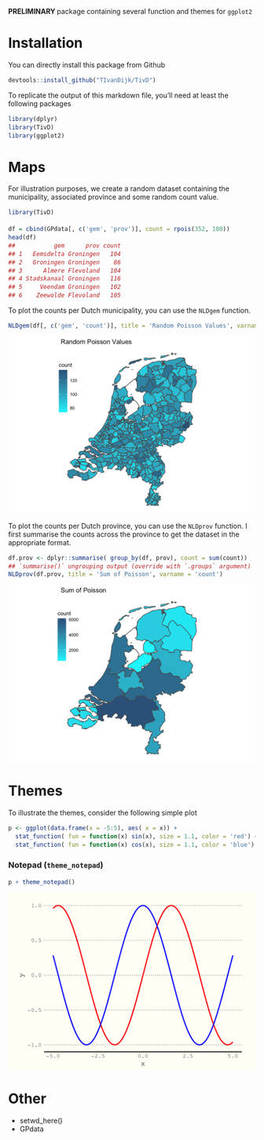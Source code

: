 
<!-- README.md is generated from README.Rmd. Please edit that file -->

<b> PRELIMINARY </b> package containing several function and themes for
`ggplot2`

# Installation

You can directly install this package from Github

``` r
devtools::install_github("TIvanDijk/TivD")
```

To replicate the output of this markdown file, you’ll need at least the
following packages

``` r
library(dplyr)
library(TivD)
library(ggplot2)
```

# Maps

For illustration purposes, we create a random dataset containing the
municipality, associated province and some random count value.

``` r
library(TivD)

df = cbind(GPdata[, c('gem', 'prov')], count = rpois(352, 100))
head(df)
##           gem      prov count
## 1   Eemsdelta Groningen   104
## 2   Groningen Groningen    86
## 3      Almere Flevoland   104
## 4 Stadskanaal Groningen   116
## 5     Veendam Groningen   102
## 6    Zeewolde Flevoland   105
```

To plot the counts per Dutch municipality, you can use the `NLDgem`
function.

``` r
NLDgem(df[, c('gem', 'count')], title = 'Random Poisson Values', varname = 'count')
```

<img src="README_figs/README-unnamed-chunk-5-1.png" width="672" />

To plot the counts per Dutch province, you can use the `NLDprov`
function. I first summarise the counts across the province to get the
dataset in the appropriate format.

``` r
df.prov <- dplyr::summarise( group_by(df, prov), count = sum(count))
## `summarise()` ungrouping output (override with `.groups` argument)
NLDprov(df.prov, title = 'Sum of Poisson', varname = 'count')
```

<img src="README_figs/README-unnamed-chunk-6-1.png" width="672" />

# Themes

To illustrate the themes, consider the following simple plot

``` r
p <- ggplot(data.frame(x = -5:5), aes( x = x)) +
  stat_function( fun = function(x) sin(x), size = 1.1, color = 'red') +
  stat_function( fun = function(x) cos(x), size = 1.1, color = 'blue')
```

### Notepad (`theme_notepad`)

``` r
p + theme_notepad()
```

<img src="README_figs/README-unnamed-chunk-8-1.png" width="672" />

# Other

  - setwd\_here()
  - GPdata
